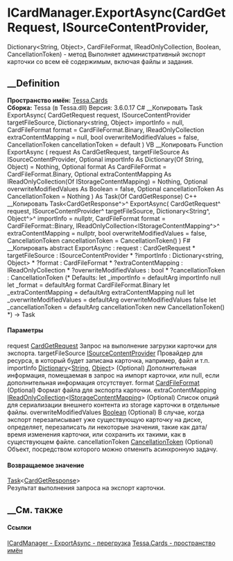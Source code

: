 # ICardManager.ExportAsync(CardGetRequest, ISourceContentProvider,
Dictionary<String, Object>, CardFileFormat,
IReadOnlyCollection<IStorageContentMapping>, Boolean, CancellationToken) -
метод
Выполняет административный экспорт карточки со всем её содержимым, включая
файлы и задания.
## __Definition
 **Пространство имён:** [Tessa.Cards](N_Tessa_Cards.htm)  
 **Сборка:** Tessa (в Tessa.dll) Версия: 3.6.0.17
C# __Копировать
     Task<CardGetResponse> ExportAsync(
    	CardGetRequest request,
    	ISourceContentProvider targetFileSource,
    	Dictionary<string, Object> importInfo = null,
    	CardFileFormat format = CardFileFormat.Binary,
    	IReadOnlyCollection<IStorageContentMapping> extraContentMapping = null,
    	bool overwriteModifiedValues = false,
    	CancellationToken cancellationToken = default
    )
VB __Копировать
     Function ExportAsync ( 
    	request As CardGetRequest,
    	targetFileSource As ISourceContentProvider,
    	Optional importInfo As Dictionary(Of String, Object) = Nothing,
    	Optional format As CardFileFormat = CardFileFormat.Binary,
    	Optional extraContentMapping As IReadOnlyCollection(Of IStorageContentMapping) = Nothing,
    	Optional overwriteModifiedValues As Boolean = false,
    	Optional cancellationToken As CancellationToken = Nothing
    ) As Task(Of CardGetResponse)
C++ __Копировать
    Task<CardGetResponse^>^ ExportAsync(
    	CardGetRequest^ request, 
    	ISourceContentProvider^ targetFileSource, 
    	Dictionary<String^, Object^>^ importInfo = nullptr, 
    	CardFileFormat format = CardFileFormat::Binary, 
    	IReadOnlyCollection<IStorageContentMapping^>^ extraContentMapping = nullptr, 
    	bool overwriteModifiedValues = false, 
    	CancellationToken cancellationToken = CancellationToken()
    )
F# __Копировать
     abstract ExportAsync : 
            request : CardGetRequest * 
            targetFileSource : ISourceContentProvider * 
            ?importInfo : Dictionary<string, Object> * 
            ?format : CardFileFormat * 
            ?extraContentMapping : IReadOnlyCollection<IStorageContentMapping> * 
            ?overwriteModifiedValues : bool * 
            ?cancellationToken : CancellationToken 
    (* Defaults:
            let _importInfo = defaultArg importInfo null
            let _format = defaultArg format CardFileFormat.Binary
            let _extraContentMapping = defaultArg extraContentMapping null
            let _overwriteModifiedValues = defaultArg overwriteModifiedValues false
            let _cancellationToken = defaultArg cancellationToken new CancellationToken()
    *)
    -> Task<CardGetResponse> 
#### Параметры
request [CardGetRequest](T_Tessa_Cards_CardGetRequest.htm)
    Запрос на выполнение загрузки карточки для экспорта.
targetFileSource
[ISourceContentProvider](T_Tessa_Platform_SourceProviders_ISourceContentProvider.htm)
     Провайдер для ресурса, в который будет записана карточка, например, файл и т.п. 
importInfo
[Dictionary](https://learn.microsoft.com/dotnet/api/system.collections.generic.dictionary-2)<[String](https://learn.microsoft.com/dotnet/api/system.string),
[Object](https://learn.microsoft.com/dotnet/api/system.object)> (Optional)
     Дополнительная информация, помещаемая в запрос на импорт карточки, или null, если дополнительная информация отсутствует. 
format [CardFileFormat](T_Tessa_Cards_CardFileFormat.htm) (Optional)
    Формат файла для экспорта карточки.
extraContentMapping
[IReadOnlyCollection](https://learn.microsoft.com/dotnet/api/system.collections.generic.ireadonlycollection-1)<[IStorageContentMapping](T_Tessa_Platform_Storage_IStorageContentMapping.htm)>
(Optional)
    Список опций для сериализации внешнего контента из storage карточки в отдельные файлы.
overwriteModifiedValues
[Boolean](https://learn.microsoft.com/dotnet/api/system.boolean) (Optional)
    В случае, когда экспорт перезаписывает уже существующую карточку на диске, определяет, перезаписать ли некоторые значения, такие как дата/время изменения карточки, или сохранить их такими, как в существующем файле.
cancellationToken
[CancellationToken](https://learn.microsoft.com/dotnet/api/system.threading.cancellationtoken)
(Optional)
    Объект, посредством которого можно отменить асинхронную задачу.
#### Возвращаемое значение
[Task](https://learn.microsoft.com/dotnet/api/system.threading.tasks.task-1)<[CardGetResponse](T_Tessa_Cards_CardGetResponse.htm)>  
Результат выполнения запроса на экспорт карточки.
##  __См. также
#### Ссылки
[ICardManager - ](T_Tessa_Cards_ICardManager.htm)
[ExportAsync - перегрузка](Overload_Tessa_Cards_ICardManager_ExportAsync.htm)
[Tessa.Cards - пространство имён](N_Tessa_Cards.htm)

